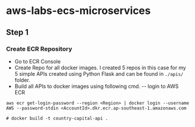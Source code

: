 ﻿# aws-labs-ecs-microservices

## Step 1
### Create ECR Repository
- Go to ECR Console
- Create Repo for all docker images. I created 5 repos in this case for my 5 simple APIs created using Python Flask and can be found in `./apis/` folder.
- Build all APIs to docker images using following cmd.
-- login to AWS ECR
~~~
aws ecr get-login-password --region <Region> | docker login --username AWS --password-stdin <AccountId>.dkr.ecr.ap-southeast-1.amazonaws.com
~~~
~~~
# docker build -t country-capital-api .
~~~
